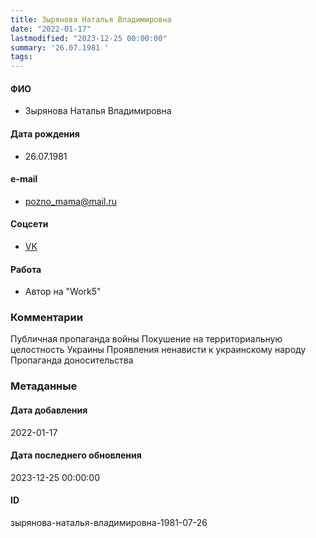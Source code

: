 ```yaml
---
title: Зырянова Наталья Владимировна
date: "2022-01-17"
lastmodified: "2023-12-25 00:00:00"
summary: '26.07.1981 '
tags: 
---
```

<!--# pp1-->
<!--## Фигурант-->
<!--### Личные данные-->
#### ФИО
- Зырянова Наталья Владимировна
#### Дата рождения
- 26.07.1981
#### e-mail
- pozno_mama@mail.ru
#### Соцсети
- [VK](https://vk.com/id70885821)
#### Работа
- Автор на "Work5"
### Комментарии
Публичная пропаганда войны
Покушение на территориальную целостность Украины
Проявления ненависти к украинскому народу
Пропаганда доносительства
### Метаданные
#### Дата добавления
2022-01-17
#### Дата последнего обновления
2023-12-25 00:00:00
#### ID
зырянова-наталья-владимировна-1981-07-26
<!--## END;-->
